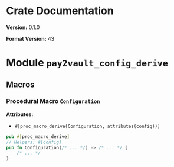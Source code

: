 # Crate Documentation

**Version:** 0.1.0

**Format Version:** 43

# Module `pay2vault_config_derive`

## Macros

### Procedural Macro `Configuration`

**Attributes:**

- `#[proc_macro_derive(Configuration, attributes(config))]`

```rust
pub #[proc_macro_derive]
// Helpers: #[config]
pub fn Configuration(/* ... */) -> /* ... */ {
    /* ... */
}
```

